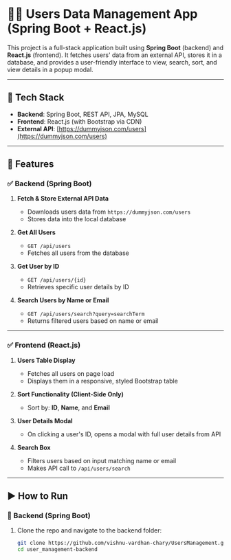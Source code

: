 # 🧑‍💻 Users Data Management App (Spring Boot + React.js)

This project is a full-stack application built using **Spring Boot** (backend) and **React.js** (frontend). It fetches users' data from an external API, stores it in a database, and provides a user-friendly interface to view, search, sort, and view details in a popup modal.

---

## 🔧 Tech Stack

- **Backend**: Spring Boot, REST API, JPA, MySQL
- **Frontend**: React.js (with Bootstrap via CDN)
- **External API**: [https://dummyjson.com/users](https://dummyjson.com/users)

---

## 📌 Features

### ✅ Backend (Spring Boot)

1. **Fetch & Store External API Data**  
   - Downloads users data from `https://dummyjson.com/users`
   - Stores data into the local database

2. **Get All Users**  
   - `GET /api/users`  
   - Fetches all users from the database

3. **Get User by ID**  
   - `GET /api/users/{id}`  
   - Retrieves specific user details by ID

4. **Search Users by Name or Email**  
   - `GET /api/users/search?query=searchTerm`  
   - Returns filtered users based on name or email

---

### ✅ Frontend (React.js)

1. **Users Table Display**
   - Fetches all users on page load
   - Displays them in a responsive, styled Bootstrap table

2. **Sort Functionality (Client-Side Only)**
   - Sort by: **ID**, **Name**, and **Email**

3. **User Details Modal**
   - On clicking a user's ID, opens a modal with full user details from API

4. **Search Box**
   - Filters users based on input matching name or email
   - Makes API call to `/api/users/search`

---

## ▶️ How to Run

### 🔹 Backend (Spring Boot)

1. Clone the repo and navigate to the backend folder:
   ```bash
   git clone https://github.com/vishnu-vardhan-chary/UsersManagement.git
   cd user_management-backend

